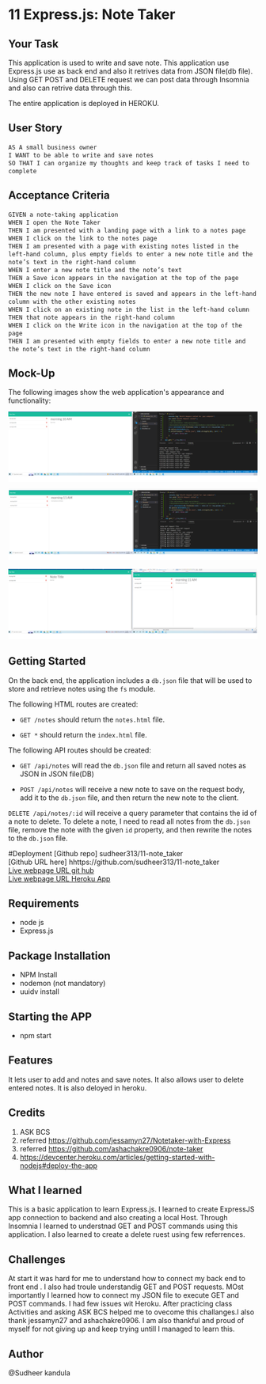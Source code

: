 # 11 Express.js: Note Taker

## Your Task

This application is used to write and save note. This application use Express.js use as back end and also it retrives data from JSON file(db file). Using GET POST and DELETE request we can post data through Insomnia and also can retrive data through this.

The entire application is deployed in HEROKU.


## User Story

```
AS A small business owner
I WANT to be able to write and save notes
SO THAT I can organize my thoughts and keep track of tasks I need to complete
```


## Acceptance Criteria

```
GIVEN a note-taking application
WHEN I open the Note Taker
THEN I am presented with a landing page with a link to a notes page
WHEN I click on the link to the notes page
THEN I am presented with a page with existing notes listed in the left-hand column, plus empty fields to enter a new note title and the note’s text in the right-hand column
WHEN I enter a new note title and the note’s text
THEN a Save icon appears in the navigation at the top of the page
WHEN I click on the Save icon
THEN the new note I have entered is saved and appears in the left-hand column with the other existing notes
WHEN I click on an existing note in the list in the left-hand column
THEN that note appears in the right-hand column
WHEN I click on the Write icon in the navigation at the top of the page
THEN I am presented with empty fields to enter a new note title and the note’s text in the right-hand column
```


## Mock-Up

The following images show the web application's appearance and functionality:

![GET Request](./Assets/note1.png)

![Post request and Get Request](./Assets/note2.png)

![delete request](./Assets/note3.png)

## Getting Started

On the back end, the application includes a `db.json` file that will be used to store and retrieve notes using the `fs` module.

The following HTML routes are created:

* `GET /notes` should return the `notes.html` file.

* `GET *` should return the `index.html` file.

The following API routes should be created:

* `GET /api/notes` will read the `db.json` file and return all saved notes as JSON in JSON file(DB)

* `POST /api/notes` will receive a new note to save on the request body, add it to the `db.json` file, and then return the new note to the client. 

`DELETE /api/notes/:id` will receive a query parameter that contains the id of a note to delete. To delete a note, I need to read all notes from the `db.json` file, remove the note with the given `id` property, and then rewrite the notes to the `db.json` file.

#Deployment
[Github repo] sudheer313/11-note_taker<br>
[Github URL here] hhttps://github.com/sudheer313/11-note_taker<br>
[Live webpage URL git hub](https://sudheer313.github.io/11-note_taker/)<br>
[Live webpage URL Heroku App](https://notetakerrru.herokuapp.com/)<br>

## Requirements  

- node js
- Express.js
## Package Installation

- NPM Install
- nodemon (not mandatory)
- uuidv install
## Starting the APP
- npm start
## Features
It lets user to add and notes and save notes. It also allows user to delete entered notes. It is also deloyed in heroku.

## Credits
1. ASK BCS
2. referred https://github.com/jessamyn27/Notetaker-with-Express
3. referred https://github.com/ashachakre0906/note-taker
4. https://devcenter.heroku.com/articles/getting-started-with-nodejs#deploy-the-app

## What I learned

This is a basic application to learn Express.js. I learned to create ExpressJS app connection to backend and also creating a local Host. Through Insomnia I learned to understnad GET and POST commands using this application. I also learned to create a delete ruest using few referrences.

## Challenges
At start it was hard for me to understand how to connect my back end to front end . I also had troule understandig GET and POST requests. MOst importantly I learned how to connect my JSON file to execute GET and POST commands. I had few issues wit Heroku.  After practicing class Activities and asking ASK BCS helped me to ovecome this challanges.I also thank jessamyn27 and ashachakre0906.
I am also thankful and proud of myself for not giving up and keep trying untill I managed to learn this.

## Author

@Sudheer kandula










